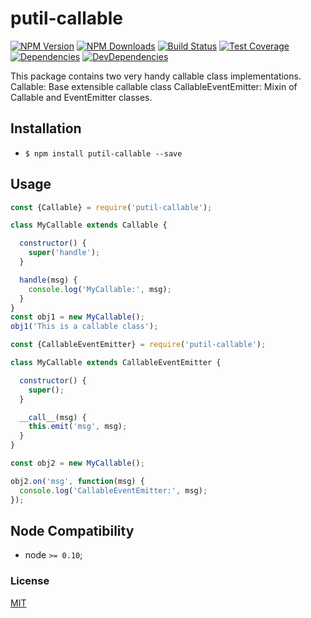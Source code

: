 # putil-callable

[![NPM Version][npm-image]][npm-url]
[![NPM Downloads][downloads-image]][downloads-url]
[![Build Status][travis-image]][travis-url]
[![Test Coverage][coveralls-image]][coveralls-url]
[![Dependencies][dependencies-image]][dependencies-url]
[![DevDependencies][devdependencies-image]][devdependencies-url]

This package contains two very handy callable class implementations.
Callable: Base extensible callable class
CallableEventEmitter: Mixin of Callable and EventEmitter classes. 

## Installation

  - `$ npm install putil-callable --save`

## Usage


```javascript
const {Callable} = require('putil-callable');

class MyCallable extends Callable {

  constructor() {
    super('handle');
  }

  handle(msg) {
    console.log('MyCallable:', msg);
  }
}
const obj1 = new MyCallable();
obj1('This is a callable class');

```

```js
const {CallableEventEmitter} = require('putil-callable');

class MyCallable extends CallableEventEmitter {

  constructor() {
    super();
  }

  __call__(msg) {
    this.emit('msg', msg);
  }
}

const obj2 = new MyCallable();

obj2.on('msg', function(msg) {
  console.log('CallableEventEmitter:', msg);
});

```

## Node Compatibility

  - node `>= 0.10`;
  
### License
[MIT](LICENSE)

[npm-image]: https://img.shields.io/npm/v/putil-callable.svg
[npm-url]: https://npmjs.org/package/putil-callable
[travis-image]: https://img.shields.io/travis/panates/putil-callable/master.svg
[travis-url]: https://travis-ci.org/panates/putil-callable
[coveralls-image]: https://img.shields.io/coveralls/panates/putil-callable/master.svg
[coveralls-url]: https://coveralls.io/r/panates/putil-callable
[downloads-image]: https://img.shields.io/npm/dm/putil-callable.svg
[downloads-url]: https://npmjs.org/package/putil-callable
[gitter-image]: https://badges.gitter.im/panates/putil-callable.svg
[gitter-url]: https://gitter.im/panates/putil-callable?utm_source=badge&utm_medium=badge&utm_campaign=pr-badge&utm_content=badge
[dependencies-image]: https://david-dm.org/panates/putil-callable/status.svg
[dependencies-url]:https://david-dm.org/panates/putil-callable
[devdependencies-image]: https://david-dm.org/panates/putil-callable/dev-status.svg
[devdependencies-url]:https://david-dm.org/panates/putil-callable?type=dev
[quality-image]: http://npm.packagequality.com/shield/putil-callable.png
[quality-url]: http://packagequality.com/#?package=putil-callable
